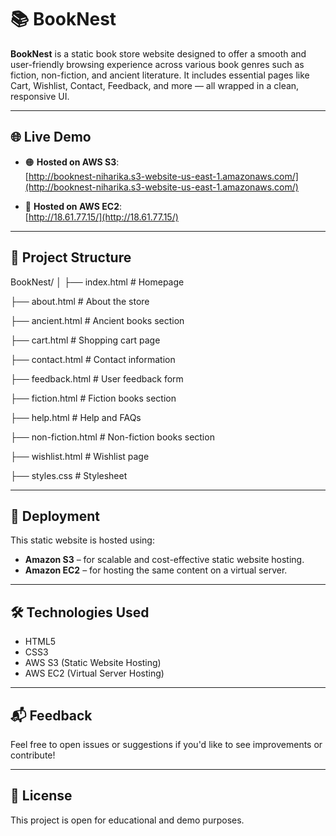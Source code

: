 # 📚 BookNest

 **BookNest** is a static book store website designed to offer a smooth and user-friendly browsing experience across various book genres such as fiction, non-fiction, and ancient literature. It includes essential pages like Cart, Wishlist, Contact, Feedback, and more — all wrapped in a clean, responsive UI.

---

## 🌐 Live Demo

- 🟠 **Hosted on AWS S3**:  
  [http://booknest-niharika.s3-website-us-east-1.amazonaws.com/](http://booknest-niharika.s3-website-us-east-1.amazonaws.com/)

- 🔵 **Hosted on AWS EC2**:  
  [http://18.61.77.15/](http://18.61.77.15/)

---

## 📁 Project Structure

BookNest/
│
├── index.html # Homepage

├── about.html # About the store

├── ancient.html # Ancient books section

├── cart.html # Shopping cart page

├── contact.html # Contact information

├── feedback.html # User feedback form

├── fiction.html # Fiction books section

├── help.html # Help and FAQs

├── non-fiction.html # Non-fiction books section

├── wishlist.html # Wishlist page

├── styles.css # Stylesheet


---

## 🚀 Deployment

This static website is hosted using:

- **Amazon S3** – for scalable and cost-effective static website hosting.
- **Amazon EC2** – for hosting the same content on a virtual server.

---

## 🛠️ Technologies Used

- HTML5  
- CSS3  
- AWS S3 (Static Website Hosting)  
- AWS EC2 (Virtual Server Hosting)

---

## 📬 Feedback

Feel free to open issues or suggestions if you'd like to see improvements or contribute!

---

## 📄 License

This project is open for educational and demo purposes.

